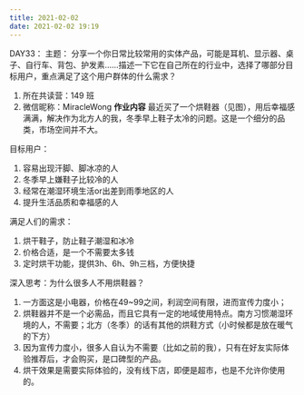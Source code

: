 ```yaml
---
title: 2021-02-02
date: 2021-02-02 19:19
---
```


DAY33：
主题：
分享一个你日常比较常用的实体产品，可能是耳机、显示器、桌子、自行车、背包、护发素……描述一下它在自己所在的行业中，选择了哪部分目标用户，重点满足了这个用户群体的什么需求？

1. 所在共读营：149 班
2. 微信昵称：MiracleWong
**作业内容**
最近买了一个烘鞋器（见图），用后幸福感满满，解决作为北方人的我，冬季早上鞋子太冷的问题。这是一个细分的品类，市场空间并不大。

目标用户：
1. 容易出现汗脚、脚冰凉的人
2. 冬季早上嫌鞋子比较冷的人
3. 经常在潮湿环境生活or出差到雨季地区的人
4. 提升生活品质和幸福感的人

满足人们的需求：
1. 烘干鞋子，防止鞋子潮湿和冰冷
2. 价格合适，是一个不需要太多钱
3. 定时烘干功能，提供3h、6h、9h三档，方便快捷

深入思考：为什么很多人不用烘鞋器？ 
1. 一方面这是小电器，价格在49~99之间，利润空间有限，进而宣传力度小；
2. 烘鞋器并不是一个必需品，而且它具有一定的地域使用特点。南方习惯潮湿环境的人，不需要；北方（冬季）的话有其他的烘鞋方式（小时候都是放在暖气的下方）
3. 因为宣传力度小，很多人自认为不需要（比如之前的我），只有在好友实际体验推荐后，才会购买，是口碑型的产品。
4. 烘干效果是需要实际体验的，没有线下店，即便是超市，也是不允许你使用的。


